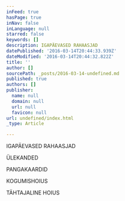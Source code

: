 ```yaml
---
inFeed: true
hasPage: true
inNav: false
inLanguage: null
starred: false
keywords: []
description: IGAPÄEVASED RAHAASJAD
datePublished: '2016-03-14T20:44:33.939Z'
dateModified: '2016-03-14T20:44:32.822Z'
title: ''
author: []
sourcePath: _posts/2016-03-14-undefined.md
published: true
authors: []
publisher:
  name: null
  domain: null
  url: null
  favicon: null
url: undefined/index.html
_type: Article

---
```

IGAPÄEVASED RAHAASJAD

ÜLEKANDED

PANGAKAARDID

KOGUMISHOIUS

TÄHTAJALINE HOIUS